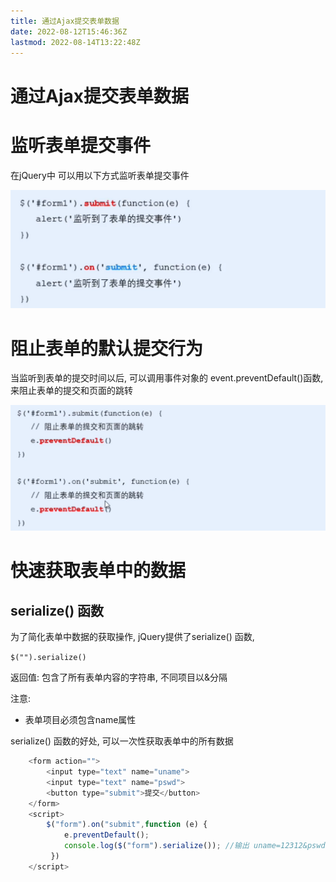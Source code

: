 ```yaml
---
title: 通过Ajax提交表单数据
date: 2022-08-12T15:46:36Z
lastmod: 2022-08-14T13:22:48Z
---
```


# 通过Ajax提交表单数据

# 监听表单提交事件

在jQuery中 可以用以下方式监听表单提交事件

![Snipaste_2022-08-12_15-52-23](assets/Snipaste_2022-08-12_15-52-23-20220812155242-qh4tzfv.png)​

# 阻止表单的默认提交行为

当监听到表单的提交时间以后, 可以调用事件对象的 event.preventDefault()函数, 来阻止表单的提交和页面的跳转

![Snipaste_2022-08-12_16-09-56](assets/Snipaste_2022-08-12_16-09-56-20220812160958-9v7ni5v.png)​

# 快速获取表单中的数据

## serialize() 函数

为了简化表单中数据的获取操作, jQuery提供了serialize() 函数, 

`$("").serialize()`

返回值: 包含了所有表单内容的字符串, 不同项目以&分隔

注意: 

* 表单项目必须包含name属性

serialize() 函数的好处, 可以一次性获取表单中的所有数据

```js
    <form action="">
        <input type="text" name="uname">
        <input type="text" name="pswd">
        <button type="submit">提交</button>
    </form>
    <script>
        $("form").on("submit",function (e) {
            e.preventDefault();
            console.log($("form").serialize()); //输出 uname=12312&pswd=312312
         })
    </script>
```

‍
